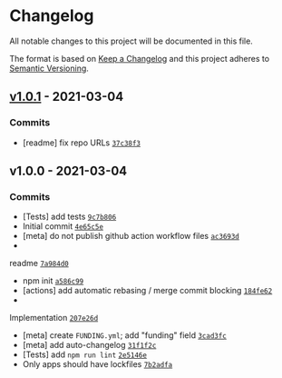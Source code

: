 # Changelog

All notable changes to this project will be documented in this file.

The format is based on [Keep a Changelog](https://keepachangelog.com/en/1.0.0/)
and this project adheres to [Semantic Versioning](https://semver.org/spec/v2.0.0.html).

## [v1.0.1](https://github.com/inspect-js/is-shared-array-buffer/compare/v1.0.0...v1.0.1) - 2021-03-04

### Commits

- [readme] fix repo
  URLs [`37c38f3`](https://github.com/inspect-js/is-shared-array-buffer/commit/37c38f347392da177197dd2fd518b61240a56203)

## v1.0.0 - 2021-03-04

### Commits

- [Tests] add
  tests [`9c7b806`](https://github.com/inspect-js/is-shared-array-buffer/commit/9c7b806ab1528814308a7420f8198644f55c916f)
- Initial
  commit [`4e65c5e`](https://github.com/inspect-js/is-shared-array-buffer/commit/4e65c5ecdaa255162bc6507de4ff98cea2472e3b)
- [meta] do not publish github action workflow
  files [`ac3693d`](https://github.com/inspect-js/is-shared-array-buffer/commit/ac3693db8ec26db5444ef4b46aa38a81e8841d30)
-
readme [`7a984d0`](https://github.com/inspect-js/is-shared-array-buffer/commit/7a984d0db73b77943f6731098134e3351a36793b)
- npm
  init [`a586c99`](https://github.com/inspect-js/is-shared-array-buffer/commit/a586c99316f3c8ae4fd5125621ea933e97a1bf1b)
- [actions] add automatic rebasing / merge commit
  blocking [`184fe62`](https://github.com/inspect-js/is-shared-array-buffer/commit/184fe622680d523e89ac322fa1a52dbba46a8fc0)
-
Implementation [`207e26d`](https://github.com/inspect-js/is-shared-array-buffer/commit/207e26d1128930f28384cb213b38d69fd52bbd7c)
- [meta] create `FUNDING.yml`; add "funding"
  field [`3cad3fc`](https://github.com/inspect-js/is-shared-array-buffer/commit/3cad3fc9509f91fbc71e84565529f53a94d538d4)
- [meta] add
  auto-changelog [`31f1f2c`](https://github.com/inspect-js/is-shared-array-buffer/commit/31f1f2cbcd616d6c09089d62198d5cc775053324)
- [Tests]
  add `npm run lint` [`2e5146e`](https://github.com/inspect-js/is-shared-array-buffer/commit/2e5146e18f44533382a781fa09a50d4f47caa0e5)
- Only apps should have
  lockfiles [`7b2adfa`](https://github.com/inspect-js/is-shared-array-buffer/commit/7b2adfad6dcd95271ab6ba34658a9a1a21dbeacf)
